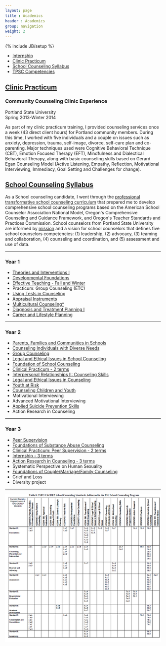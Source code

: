 ```yaml
---
layout: page
title : Academics
header : Academics
group: navigation
weight: 2
---
```

{% include JB/setup %}

* [Internship](/internship)
* [Clinic Practicum](#clinic-practicum)
* [School Counseling Syllabus](#school-counseling-syllabus)
* [TPSC Competencies](/competencies)

## [Clinic Practicum]()

### Community Counseling Clinic Experience

Portland State University  
Spring 2013-Winter 2014  

As part of my clinic practicum training, I provided counseling services once a week (43 direct client hours) for Portland community members. During this time, I worked with five individuals and a couple on issues such as anxiety, depression, trauma, self-image, divorce, self-care plan and co-parenting. Major techniques used were Cognitive Behavioral Technique (CBT), Emotion Focused Therapy (EFT), Mindfulness and Dialectical Behavioral Therapy, along with basic counseling skills based on Gerard Egan Counseling Model (Active Listening, Empathy, Reflection, Motivational Interviewing, Immediacy, Goal Setting and Challenges for change). 

## [School Counseling Syllabus]()

As a School counseling candidate, I went through the [professional
transformative school counseling curriculum](http://www.pdx.edu/coun/sites/www.pdx.edu.coun/files/School%20POS%202011.pdf)
that prepared me to develop comprehensive school counseling programs based on
the American School Counselor Association National Model, Oregon's
Comprehensive Counseling and Guidance Framework, and Oregon's Teacher Standards and Practices Commission.  School counselors from Portland State University are informed by
[mission](http://www.pdx.edu/coun/school-counseling-mission-statement) and
a vision for school counselors that defines five school counselors
competencies: (1) leadership, (2) advocacy, (3) teaming and collaboration, (4)
counseling and coordination, and (5) assessment and use of data.


---

### Year 1

* [Theories and Interventions I](/assets/resources/coun_551_theories_and_interventions_i.pdf)
* [Developmental Foundations](assets/resources/coun_569_developmental_foundations_of_counseling.pdf)
* [Effective Teaching - Fall and Winter](assets/resources/coun_526_effective_teaching.pdf)
* Practicum: Group Counseling (ETC)
* [Using Tests in Counseling](assets/resources/coun_567_using_tests_in_counseling.pdf)
* [Appraisal Instruments](assets/resources/coun_566_appraisal_instruments.pdf)
* [Multicultural Counseling*](https://docs.google.com/a/pdx.edu/document/d/13zyCoGgO7NjRgpOId_yxR8itpXqWVeIBPUcvseSyLrY/edit)
* [Diagnosis and Treatment Planning I](assets/resources/coun_585_syllabus.pdf)
* [Career and Lifestyle Planning](assets/resources/coun_568_career_and_lifestyle_planning_anctil.pdf)

---

### Year 2

* [Parents, Families and Communities in Schools](assets/resources/coun_576_parents_families_and_communities_syllabus.pdf)
* [Counseling Individuals with Diverse Needs](assets/resources/coun_527_counseling_individuals_with_diverse_needs.pdf)
* [Group Counseling](assets/resources/coun_571_group_counseling_syllabus.pdf)
* [Legal and Ethical Issues in School Counseling](assets/resources/coun_507_school_law_patterson.pdf)
* [Foundation of School Counseling](assets/resources/coun_596_foundations_of_school_counseling_syllabus.pdf)
* [Clinical Practicum - 2 terms](assets/resources/coun_509_peer_supervision_halverson_westerberg.pdf)
* [Interpersonal Relationships II: Counseling Skills](assets/resources/coun_543_interpersonal_relations_ii_miars.pdf)
* [Legal and Ethical Issues in Counseling](assets/resources/coun_570_legal_and_ethical_issues_meek.pdf)
* [Youth at Risk](assets/resources/coun_545_counseling_and_teaching_youth_at_risk_sum_2012.pdf)
* [Counseling Children and Youth](assets/resources/coun_555_counseling_children_and_youth_nyhan.pdf)
* Motivational Interviewing
* Advanced Motivational Interviewing
* [Applied Suicide Prevention Skills](assets/resources/as-ceu-generic.doc)
* Action Research in Counseling

---

### Year 3

* [Peer Supervision](assets/resources/coun_580_supervision_miars.pdf)
* [Foundations of Substance Abuse Counseling](assets/resources/coun_531course_syllabus_fall_2013.pdf)
* [Clinical Practicum: Peer Supervision - 2 terms](assets/resources/coun_509_peer_supervision_halverson_westerberg.pdf)
* [Internship - 3 terms](assets/resources/coun_504_internship_school_maron.pdf)
* [Action Research in Counseling - 3 terms](assets/resources/coun_589_action_research_in_counseling_syllabus_-2013-14.doc)
* Systematic Perspective on Human Sexuality
* [Foundations of Couple/Marriage/Family Counseling](assets/resources/coun_575_foundations_of_marital_couple_family_therapy_halverson-westerberg.pdf)
* Grief and Loss
* Diversity project

---

![TSPC CACREP](assets/images/tspc_cacrep.png)
